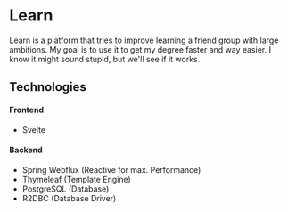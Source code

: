 # Learn

Learn is a platform that tries to improve learning a friend group with large ambitions. My goal is to use it to get my degree faster and way easier. I know it might sound stupid, but we'll see if it works.

## Technologies
#### Frontend
- Svelte

#### Backend
- Spring Webflux (Reactive for max. Performance)
- Thymeleaf (Template Engine)
- PostgreSQL (Database)
- R2DBC (Database Driver)
